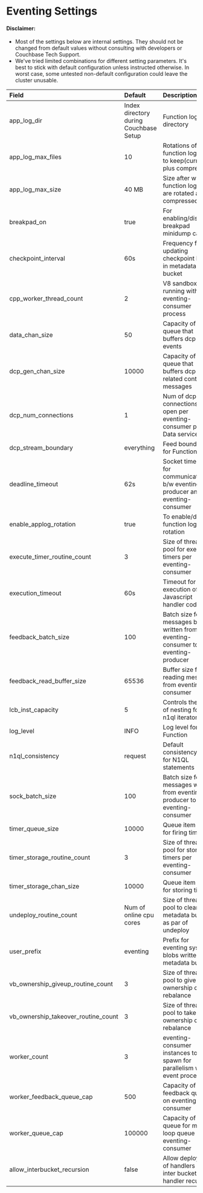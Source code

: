 # Eventing Settings

#### Disclaimer: ####

* Most of the settings below are internal settings. They should not be changed
  from default values without consulting with developers or Couchbase Tech Support.
* We've tried limited combinations for different setting parameters. It's best
  to stick with default configuration unless instructed otherwise. In worst case, some
  untested non-default configuration could leave the cluster unusable.

|Field|Default|Description|
|:---|:---|:---
|app_log_dir|Index directory during Couchbase Setup|Function log directory|
|app_log_max_files|10|Rotations of function log files to keep(current plus compressed)
|app_log_max_size|40 MB|Size after which function log files are rotated and compressed|
|breakpad_on|true|For enabling/disabling breakpad minidump capture|
|checkpoint_interval|60s|Frequency for updating checkpoint blobs in metadata bucket|
|cpp_worker_thread_count|2|V8 sandboxes running within an eventing-consumer process|
|data_chan_size|50|Capacity of queue that buffers dcp events|
|dcp_gen_chan_size|10000|Capacity of queue that buffers dcp related control messages|
|dcp_num_connections|1|Num of dcp connections to open per eventing-consumer per Data service node|
|dcp_stream_boundary|everything|Feed boundary for Function|
|deadline_timeout|62s|Socket timeout for communication b/w eventing-producer and eventing-consumer|
|enable_applog_rotation|true|To enable/disable function log file rotation|
|execute_timer_routine_count|3|Size of thread pool for executing timers per eventing-consumer|
|execution_timeout|60s|Timeout for execution of Javascript handler code|
|feedback_batch_size|100|Batch size for messages being written from eventing-consumer to eventing-producer|
|feedback_read_buffer_size|65536|Buffer size for reading messages from eventing-consumer|
|lcb_inst_capacity|5|Controls the level of nesting for n1ql iterators|
|log_level|INFO|Log level for Function|
|n1ql_consistency|request|Default consistency level for N1QL statements|
|sock_batch_size|100|Batch size for messages written from eventing-producer to eventing-consumer|
|timer_queue_size|10000|Queue item cap for firing timers|
|timer_storage_routine_count|3|Size of thread pool for storing timers per eventing-consumer|
|timer_storage_chan_size|10000|Queue item cap for storing timers|
|undeploy_routine_count|Num of online cpu cores|Size of thread pool to cleanup metadata bucket as par of undeploy|
|user_prefix|eventing|Prefix for eventing system blobs written to metadata bucket|
|vb_ownership_giveup_routine_count|3|Size of thread pool to give up vb ownership during rebalance|
|vb_ownership_takeover_routine_count|3|Size of thread pool to take up vb ownership during rebalance|
|worker_count|3|eventing-consumer instances to spawn for parallelism w.r.t. event processing|
|worker_feedback_queue_cap|500|Capacity of timer feedback queue on eventing-consumer|
|worker_queue_cap|100000|Capacity of queue for main loop queue on eventing-consumer|
|allow_interbucket_recursion|false|Allow deployment of handlers with inter bucket/inter handler recursion|
